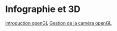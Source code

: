 # Infographie et 3D

[introduction openGL](/infographie/introduction)
[Gestion de la caméra openGL](/infographie/camera)
